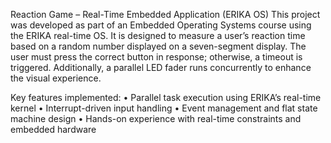 Reaction Game – Real-Time Embedded Application (ERIKA OS)
This project was developed as part of an Embedded Operating Systems course using the ERIKA real-time OS. It is designed to measure a user’s reaction time based on a random number displayed on a seven-segment display. The user must press the correct button in response; otherwise, a timeout is triggered. Additionally, a parallel LED fader runs concurrently to enhance the visual experience.

Key features implemented:
	•	Parallel task execution using ERIKA’s real-time kernel
	•	Interrupt-driven input handling
	•	Event management and flat state machine design
	•	Hands-on experience with real-time constraints and embedded hardware
